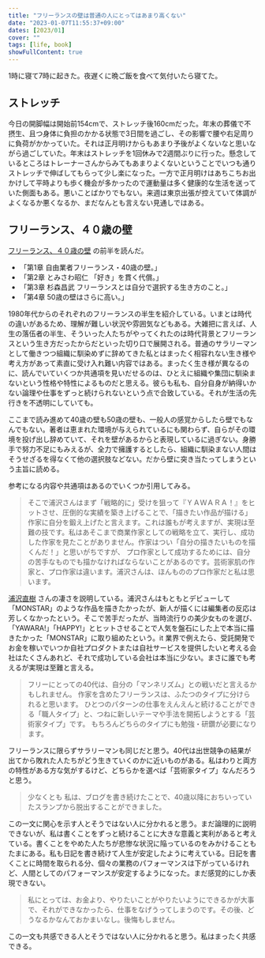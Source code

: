 ```yaml
---
title: "フリーランスの壁は普通の人にとってはあまり高くない"
date: "2023-01-07T11:55:37+09:00"
dates: [2023/01]
cover: ""
tags: [life, book]
showFullContent: true
---
```


1時に寝て7時に起きた。夜遅くに晩ご飯を食べて気付いたら寝てた。

## ストレッチ

今日の開脚幅は開始前154cmで、ストレッチ後160cmだった。年末の葬儀で不摂生、且つ身体に負担のかかる状態で3日間を過ごし、その影響で腰や右足周りに負荷がかかっていた。それは正月明けからもあまり予後がよくないなと思いながら過ごしていた。年末はストレッチを1回休みで2週間ぶりに行った。懸念しているところはトレーナーさんからみてもあまりよくないということでいつも通りストレッチで伸ばしてもらって少し楽になった。一方で正月明けはあちこちお出かけして平時よりも歩く機会が多かったので運動量は多く健康的な生活を送っていた側面もある。悪いことばかりでもない。来週は東京出張が控えていて体調がよくなるか悪くなるか、まだなんとも言えない見通しではある。

## フリーランス、４０歳の壁

[フリーランス、４０歳の壁](https://www.diamond.co.jp/book/9784478065723.html) の前半を読んだ。

* 「第1章 自由業者フリーランス・40歳の壁。」
* 「第2章 とみさわ昭仁 「好き」を貫く代償。」
* 「第3章 杉森昌武 フリーランスとは自分で選択する生き方のこと。」
* 「第4章 50歳の壁はさらに高い。」

1980年代からのそれぞれのフリーランスの半生を紹介している。いまとは時代の違いがあるため、理解が難しい状況や雰囲気などもある。大雑把に言えば、人生の落伍者の半生、そういった人たちがやってくれたのは時代背景とフリーランスという生き方だったからだといった切り口で展開される。普通のサラリーマンとして働きつつ組織に馴染めずに辞めてきた私とはまったく相容れない生き様や考え方があって素直に受け入れ難い内容ではある。まったく生き様が異なるのに、読んでいていくつか共通項を見いだせるのは、ひとえに組織や集団に馴染まないという性格や特性によるものだと思える。彼らも私も、自分自身が納得いかない論理や仕事をずっと続けられないという点で合致している。それが生活の先行きを不透明にしていても。

ここまで読み進めて40歳の壁も50歳の壁も、一般人の感覚からしたら壁でもなんでもない。著者は恵まれた環境が与えられているにも関わらず、自らがその環境を投げ出し辞めていて、それを壁があるからと表現しているに過ぎない。身勝手で努力不足にもみえるが、全力で擁護するとしたら、組織に馴染まない人間はそうせざるを得なくて他の選択肢などない。だから壁に突き当たってしまうという主旨に読める。

参考になる内容や共通項はあるのでいくつか引用してみる。

> そこで浦沢さんはまず「戦略的に」受けを狙って『ＹＡＷＡＲＡ！』をヒットさせ、圧倒的な実績を築き上げることで、「描きたい作品が描ける」作家に自分を鍛え上げたと言えます。これは誰もが考えますが、実現は至難の技です。私はあそこまで商業作家としての戦略を立て、実行し、成功した作家を見たことがありません。作家はつい「自分の描きたいものを描くんだ！」と思いがちですが、 プロ作家として成功するためには、自分の苦手なものでも描かなければならないことがあるのです。芸術家肌の作家と、プロ作家は違います。浦沢さんは、ほんもののプロ作家だと私は思います。

[浦沢直樹](https://ja.wikipedia.org/wiki/%E6%B5%A6%E6%B2%A2%E7%9B%B4%E6%A8%B9) さんの凄さを説明している。浦沢さんはもともとデビューして「MONSTAR」のような作品を描きたかったが、新人が描くには編集者の反応は芳しくなかったという。そこで苦手だったが、当時流行りの美少女ものを選び、「YAWARA!」「HAPPY!」とヒットさせることで人気を盤石にした上で本当に描きたかった「MONSTAR」に取り組めたという。it 業界で例えたら、受託開発でお金を稼いでいつか自社プロダクトまたは自社サービスを提供したいと考える会社はたくさんあれど、それで成功している会社は本当に少ない。まさに誰でも考えるが実現は至難と言える。

> フリーにとっての40代は、自分の「マンネリズム」との戦いだと言えるかもしれません。 作家を含めたフリーランスは、ふたつのタイプに分けられると思います。 ひとつのパターンの仕事をえんえんと続けることができる「職人タイプ」と、つねに新しいテーマや手法を開拓しようとする「芸術家タイプ」です。 もちろんどちらのタイプにも勉強・研鑽が必要になります。

フリーランスに限らずサラリーマンも同じだと思う。40代は出世競争の結果が出てから敗れた人たちがどう生きていくのかに近いものがある。私はわりと両方の特性がある方な気がするけど、どちらかを選べば「芸術家タイプ」なんだろうと思う。

> 少なくとも 私は、ブログを書き続けたことで、40歳以降におちいっていたスランプから脱出することができました。

この一文に関心を示す人とそうではない人に分かれると思う。まだ論理的に説明できないが、私は書くことをずっと続けることに大きな意義と実利があると考えている。書くことをやめた人たちが悲惨な状況に陥っているのをみかけることもたまにある。私も日記を書き続けて人生が安定したように考えている。日記を書くことに時間を取られる分、個々の業務のパフォーマンスは下がっているけれど、人間としてのパフォーマンスが安定するようになった。まだ感覚的にしか表現できない。

> 私にとっては、お金より、やりたいことがやりたいようにできるかが大事で、それができなかったら、仕事をなげうってしまうのです。その後、どうなるかなんておかまいなし。後悔もしません。

この一文も共感できる人とそうではない人に分かれると思う。私はまったく共感できる。
